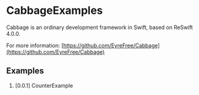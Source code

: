 # CabbageExamples

Cabbage is an ordinary development framework in Swift, based on ReSwift 4.0.0.

For more information: [https://github.com/EyreFree/Cabbage](https://github.com/EyreFree/Cabbage)

## Examples

1. [0.0.1] CounterExample